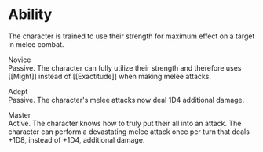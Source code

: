# Ability
The character is trained to use their strength for maximum effect on a target in melee combat.

Novice<br>Passive. The character can fully utilize their strength and therefore uses [[Might]] instead of [[Exactitude]] when making melee attacks.

Adept<br>Passive. The character's melee attacks now deal 1D4 additional damage.

Master<br>Active. The character knows how to truly put their all into an attack. The character can perform a devastating melee attack once per turn that deals +1D8, instead of +1D4, additional damage.